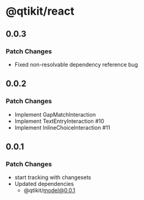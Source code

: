 # @qtikit/react

## 0.0.3

### Patch Changes

- Fixed non-resolvable dependency reference bug

## 0.0.2

### Patch Changes

- Implement GapMatchInteraction
- Implement TextEntryInteraction #10
- Implement InlineChoiceInteraction #11

## 0.0.1

### Patch Changes

- start tracking with changesets
- Updated dependencies
  - @qtikit/model@0.0.1
